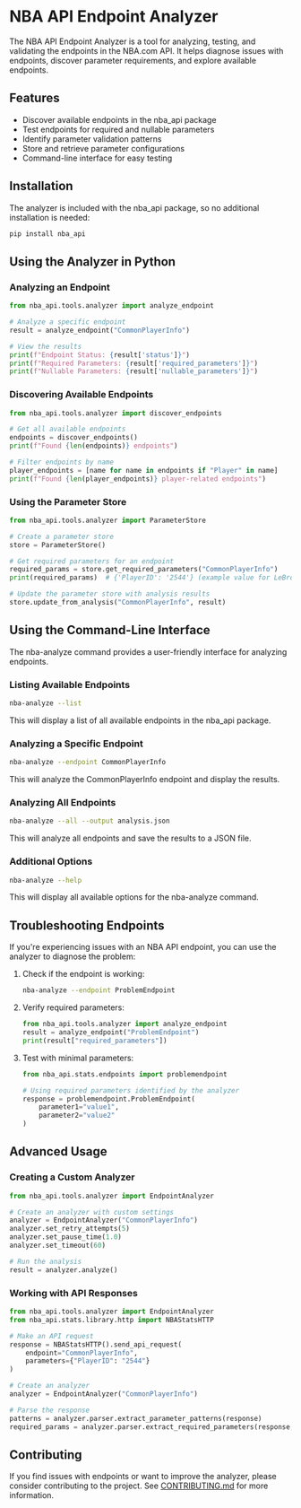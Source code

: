 # NBA API Endpoint Analyzer

The NBA API Endpoint Analyzer is a tool for analyzing, testing, and validating the endpoints in the NBA.com API. It helps diagnose issues with endpoints, discover parameter requirements, and explore available endpoints.

## Features

- Discover available endpoints in the nba_api package
- Test endpoints for required and nullable parameters
- Identify parameter validation patterns
- Store and retrieve parameter configurations
- Command-line interface for easy testing

## Installation

The analyzer is included with the nba_api package, so no additional installation is needed:

```bash
pip install nba_api
```

## Using the Analyzer in Python

### Analyzing an Endpoint

```python
from nba_api.tools.analyzer import analyze_endpoint

# Analyze a specific endpoint
result = analyze_endpoint("CommonPlayerInfo")

# View the results
print(f"Endpoint Status: {result['status']}")
print(f"Required Parameters: {result['required_parameters']}")
print(f"Nullable Parameters: {result['nullable_parameters']}")
```

### Discovering Available Endpoints

```python
from nba_api.tools.analyzer import discover_endpoints

# Get all available endpoints
endpoints = discover_endpoints()
print(f"Found {len(endpoints)} endpoints")

# Filter endpoints by name
player_endpoints = [name for name in endpoints if "Player" in name]
print(f"Found {len(player_endpoints)} player-related endpoints")
```

### Using the Parameter Store

```python
from nba_api.tools.analyzer import ParameterStore

# Create a parameter store
store = ParameterStore()

# Get required parameters for an endpoint
required_params = store.get_required_parameters("CommonPlayerInfo")
print(required_params)  # {'PlayerID': '2544'} (example value for LeBron James)

# Update the parameter store with analysis results
store.update_from_analysis("CommonPlayerInfo", result)
```

## Using the Command-Line Interface

The nba-analyze command provides a user-friendly interface for analyzing endpoints.

### Listing Available Endpoints

```bash
nba-analyze --list
```

This will display a list of all available endpoints in the nba_api package.

### Analyzing a Specific Endpoint

```bash
nba-analyze --endpoint CommonPlayerInfo
```

This will analyze the CommonPlayerInfo endpoint and display the results.

### Analyzing All Endpoints

```bash
nba-analyze --all --output analysis.json
```

This will analyze all endpoints and save the results to a JSON file.

### Additional Options

```bash
nba-analyze --help
```

This will display all available options for the nba-analyze command.

## Troubleshooting Endpoints

If you're experiencing issues with an NBA API endpoint, you can use the analyzer to diagnose the problem:

1. Check if the endpoint is working:
   ```bash
   nba-analyze --endpoint ProblemEndpoint
   ```

2. Verify required parameters:
   ```python
   from nba_api.tools.analyzer import analyze_endpoint
   result = analyze_endpoint("ProblemEndpoint")
   print(result["required_parameters"])
   ```

3. Test with minimal parameters:
   ```python
   from nba_api.stats.endpoints import problemendpoint
   
   # Using required parameters identified by the analyzer
   response = problemendpoint.ProblemEndpoint(
       parameter1="value1",
       parameter2="value2"
   )
   ```

## Advanced Usage

### Creating a Custom Analyzer

```python
from nba_api.tools.analyzer import EndpointAnalyzer

# Create an analyzer with custom settings
analyzer = EndpointAnalyzer("CommonPlayerInfo")
analyzer.set_retry_attempts(5)
analyzer.set_pause_time(1.0)
analyzer.set_timeout(60)

# Run the analysis
result = analyzer.analyze()
```

### Working with API Responses

```python
from nba_api.tools.analyzer import EndpointAnalyzer
from nba_api.stats.library.http import NBAStatsHTTP

# Make an API request
response = NBAStatsHTTP().send_api_request(
    endpoint="CommonPlayerInfo",
    parameters={"PlayerID": "2544"}
)

# Create an analyzer
analyzer = EndpointAnalyzer("CommonPlayerInfo")

# Parse the response
patterns = analyzer.parser.extract_parameter_patterns(response)
required_params = analyzer.parser.extract_required_parameters(response, "CommonPlayerInfo")
```

## Contributing

If you find issues with endpoints or want to improve the analyzer, please consider contributing to the project. See [CONTRIBUTING.md](../CONTRIBUTING.md) for more information.
